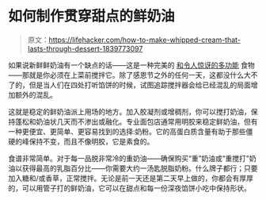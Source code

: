 # 如何制作贯穿甜点的鲜奶油

> 原文：<https://lifehacker.com/how-to-make-whipped-cream-that-lasts-through-dessert-1839773097>

如果说新鲜鲜奶油有一个缺点的话——这是一种完美的 [和令人惊讶的多功能](https://lifehacker.com/the-case-for-savory-whipped-cream-1837069612) 食物——那就是你必须在上菜前搅拌它。除了感恩节之外的任何一天，这都没什么大不了的，但是当人们在四处打听馅饼的时候，试图追踪搅拌器会给已经混乱的局面增加额外的混乱。



这就是稳定的鲜奶油派上用场的地方。加入胶凝剂或增稠剂，你可以搅打奶油，保持蓬松和奶油状几天而不渗出或融化。专业面包店通常用明胶来稳定鲜奶油，但有一种更便宜、更简单、更容易找到的选择:奶粉。它的高蛋白质含量有助于那些僵硬的峰保持不变，而且不像明胶，它是素食的。

食谱非常简单。对于每一品脱非常冷的重奶油——确保购买“重”奶油或“重搅打”奶油以获得最高的乳脂百分比——你需要大约一汤匙脱脂奶粉。什么牌子都行；只要加入糖和/或香草，正常搅拌。无论是前一天还是第二天早上做的，你都会有厚厚的，可以用管子打的鲜奶油，它可以在甜点和每一份深夜馅饼小吃中保持形状。